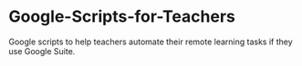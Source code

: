 # Google-Scripts-for-Teachers
Google scripts to help teachers automate their remote learning tasks if they use Google Suite. 
